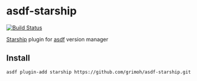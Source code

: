 # asdf-starship
[![Build Status](https://travis-ci.org/grimoh/asdf-starship.svg?branch=master)](https://travis-ci.org/grimoh/asdf-starship)

[Starship](https://github.com/starship/starship) plugin for [asdf](https://github.com/asdf-vm/asdf) version manager

## Install
```
asdf plugin-add starship https://github.com/grimoh/asdf-starship.git
```
